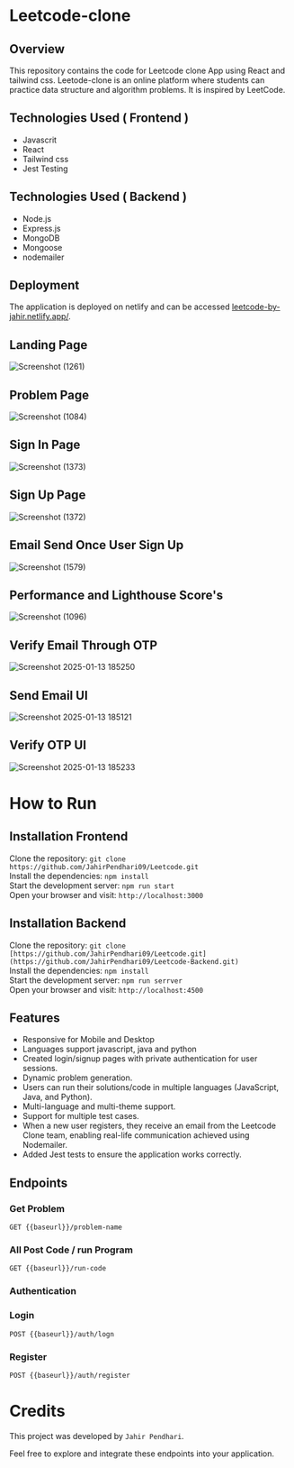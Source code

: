 # Leetcode-clone

## Overview
This repository contains the code for Leetcode clone App using React and tailwind css. Leetode-clone is an online platform where students can practice data structure and algorithm problems. It is inspired by LeetCode.


## Technologies Used ( Frontend )
  - Javascrit
  - React
  - Tailwind css
  - Jest Testing
    
## Technologies Used ( Backend )
  - Node.js
  - Express.js
  - MongoDB
  - Mongoose
  - nodemailer

## Deployment

The application is deployed on netlify and can be accessed [leetcode-by-jahir.netlify.app/](https://leetcode-by-jahirp.netlify.app/).

## Landing Page

![Screenshot (1261)](https://github.com/user-attachments/assets/4734fd88-82b4-44ff-ae20-bb945ffaac2c)


## Problem Page

![Screenshot (1084)](https://github.com/user-attachments/assets/a625e697-3672-491c-8ab8-0a4fc7d7418a)

## Sign In Page

![Screenshot (1373)](https://github.com/user-attachments/assets/373bde27-5739-402a-8a7b-fd1c03d707ea)


## Sign Up Page

![Screenshot (1372)](https://github.com/user-attachments/assets/f800431f-6e98-4092-97a8-6af3d203e6f3)


## Email Send Once User Sign Up

![Screenshot (1579)](https://github.com/user-attachments/assets/4cee5acd-ffcd-4166-aa34-52bfaf1b5033)


## Performance and Lighthouse Score's

![Screenshot (1096)](https://github.com/user-attachments/assets/83a81493-c761-48ca-b98f-75316ac2783a)


## Verify Email Through OTP

![Screenshot 2025-01-13 185250](https://github.com/user-attachments/assets/7a858d6f-69d0-4627-afb6-6b5aedaff601)


## Send Email UI

![Screenshot 2025-01-13 185121](https://github.com/user-attachments/assets/e8857db7-0ab8-4164-b989-cb13032bc1a3)


## Verify OTP UI

![Screenshot 2025-01-13 185233](https://github.com/user-attachments/assets/6e9a8e1d-59a9-490b-9b11-f2c13b0a27a5)


 # How to Run <br/>
 
   <h2>Installation Frontend </h2>
   
   Clone the repository:   ``` git clone https://github.com/JahirPendhari09/Leetcode.git  ``` <br/>
   Install the dependencies:   ``` npm install ``` <br/>
   Start the development server:   ``` npm run start ``` <br/>
   Open your browser and visit:   ``` http://localhost:3000 ``` <br/>


   <h2>Installation Backend </h2>
   
   Clone the repository:   ``` git clone [https://github.com/JahirPendhari09/Leetcode.git](https://github.com/JahirPendhari09/Leetcode-Backend.git)  ``` <br/>
   Install the dependencies:   ``` npm install ``` <br/>
   Start the development server:   ``` npm run serrver ``` <br/>
   Open your browser and visit:   ``` http://localhost:4500 ``` <br/>
   


   ## Features 
   
  - Responsive for Mobile and Desktop
  - Languages support javascript, java and python
  - Created login/signup pages with private authentication for user sessions.
  - Dynamic problem generation.
  - Users can run their solutions/code in multiple languages (JavaScript, Java, and Python).
  - Multi-language and multi-theme support.
  - Support for multiple test cases.
  - When a new user registers, they receive an email from the Leetcode Clone team, enabling real-life communication achieved using Nodemailer.
  - Added Jest tests to ensure the application works correctly.

   <h2>Endpoints</h2>
   <h3>Get Problem</h3>
   <pre><code>GET {{baseurl}}/problem-name </code></pre>

   <h3>All Post Code / run Program</h3>
   <pre><code>GET {{baseurl}}/run-code </code></pre>

   <h3>Authentication</h3>
   <h3>Login</h3>
   <pre><code>POST {{baseurl}}/auth/logn </code></pre>

   <h3>Register</h3>
   <pre><code>POST {{baseurl}}/auth/register </code></pre>

 
   # Credits <br/>
   This project was developed by ```Jahir Pendhari```.

   <p>Feel free to explore and integrate these endpoints into your application.</p>
  

